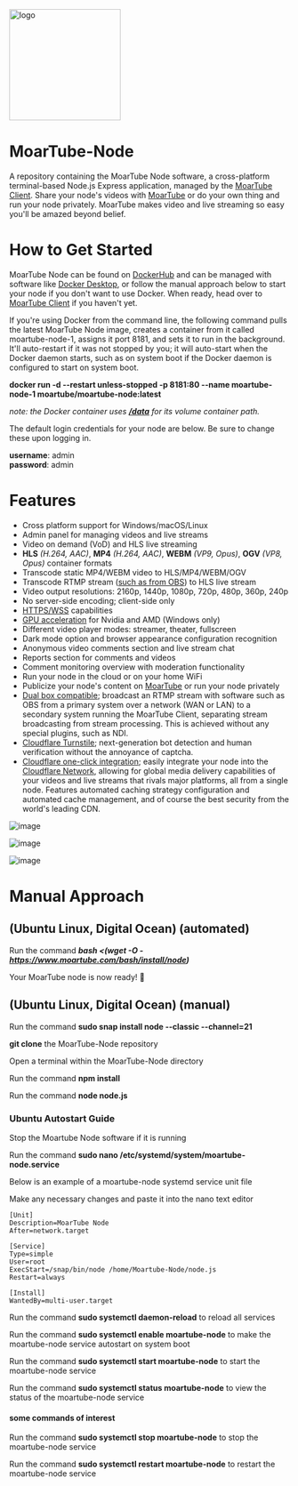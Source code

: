 <img src="https://github.com/cconley717/MoarTube-Node/assets/26640616/2dacfc1c-dbd0-4c71-b9a5-b11ac67d290f" alt="logo" width="200"/>

# MoarTube-Node
A repository containing the MoarTube Node software, a cross-platform terminal-based Node.js Express application, managed by the [MoarTube Client](https://github.com/cconley717/MoarTube-Client). Share your node's videos with [MoarTube](https://www.moartube.com) or do your own thing and run your node privately. MoarTube makes video and live streaming so easy you'll be amazed beyond belief.

# How to Get Started
MoarTube Node can be found on [DockerHub](https://hub.docker.com/r/moartube/moartube-node) and can be managed with software like [Docker Desktop](https://www.docker.com/products/docker-desktop/), or follow the manual approach below to start your node if you don't want to use Docker. When ready, head over to [MoarTube Client](https://github.com/cconley717/MoarTube-Client) if you haven't yet.

If you're using Docker from the command line, the following command pulls the latest MoarTube Node image, creates a container from it called moartube-node-1, assigns it port 8181, and sets it to run in the background. It'll auto-restart if it was not stopped by you; it will auto-start when the Docker daemon starts, such as on system boot if the Docker daemon is configured to start on system boot.

**docker run -d --restart unless-stopped -p 8181:80 --name moartube-node-1 moartube/moartube-node:latest**

*note: the Docker container uses [**/data**](https://github.com/cconley717/MoarTube-Node/blob/master/Dockerfile#L19) for its volume container path.*

The default login credentials for your node are below. Be sure to change these upon logging in.

**username**: admin<br/>**password**: admin

# Features
 - Cross platform support for Windows/macOS/Linux
 - Admin panel for managing videos and live streams
 - Video on demand (VoD) and HLS live streaming
 - **HLS** *(H.264, AAC)*, **MP4** *(H.264, AAC)*, **WEBM** *(VP9, Opus)*, **OGV** *(VP8, Opus)* container formats
 - Transcode static MP4/WEBM video to HLS/MP4/WEBM/OGV
 - Transcode RTMP stream ([such as from OBS](https://moartu.be/nodes/chris_moartube_node/videos/e9p_nivxkX7)) to HLS live stream
 - Video output resolutions: 2160p, 1440p, 1080p, 720p, 480p, 360p, 240p
 - No server-side encoding; client-side only
 - [HTTPS/WSS](https://moartu.be/nodes/chris_moartube_node/videos/L9qCCrsMtJl) capabilities
 - [GPU acceleration](https://moartu.be/nodes/chris_moartube_node/videos/X3xL5oPTJaz) for Nvidia and AMD (Windows only)
 - Different video player modes: streamer, theater, fullscreen
 - Dark mode option and browser appearance configuration recognition
 - Anonymous video comments section and live stream chat
 - Reports section for comments and videos
 - Comment monitoring overview with moderation functionality
 - Run your node in the cloud or on your home WiFi
 - Publicize your node's content on [MoarTube](http://www.moartube.com) or run your node privately
 - [Dual box compatible](https://moartu.be/nodes/chris_moartube_node/videos/f7w9spnInuN); broadcast an RTMP stream with software such as OBS from a primary system over a network (WAN or LAN) to a secondary system running the MoarTube Client, separating stream broadcasting from stream processing. This is achieved without any special plugins, such as NDI.
 - [Cloudflare Turnstile](https://moartu.be/nodes/chris_moartube_node/videos/gQcsrSmsmrY); next-generation bot detection and human verification without the annoyance of captcha.
 - [Cloudflare one-click integration](https://moartu.be/nodes/chris_moartube_node/videos/9aP6aY4DYeH); easily integrate your node into the [Cloudflare Network](https://www.cloudflare.com/network/), allowing for global media delivery capabilities of your videos and live streams that rivals major platforms, all from a single node. Features automated caching strategy configuration and automated cache management, and of course the best security from the world's leading CDN.

![image](https://github.com/cconley717/MoarTube-Client/assets/26640616/0d8ac95f-f68b-4e36-849e-28139b45ce50)

![image](https://github.com/cconley717/MoarTube-Client/assets/26640616/918aa074-b6e2-49f1-8d14-5c2ed1bcd582)

![image](https://github.com/cconley717/MoarTube-Client/assets/26640616/068ec86b-a3d8-4285-9b64-4b71f64cce41)

# Manual Approach

## (Ubuntu Linux, Digital Ocean) (automated)

Run the command ***bash <(wget -O - https://www.moartube.com/bash/install/node)***

Your MoarTube node is now ready! :tada:

## (Ubuntu Linux, Digital Ocean) (manual)

Run the command **sudo snap install node --classic --channel=21**

**git clone** the MoarTube-Node repository

Open a terminal within the MoarTube-Node directory

Run the command **npm install**

Run the command **node node.js**

### Ubuntu Autostart Guide

Stop the Moartube Node software if it is running

Run the command **sudo nano /etc/systemd/system/moartube-node.service**

Below is an example of a moartube-node systemd service unit file

Make any necessary changes and paste it into the nano text editor

```
[Unit]
Description=MoarTube Node
After=network.target

[Service]
Type=simple
User=root
ExecStart=/snap/bin/node /home/Moartube-Node/node.js
Restart=always

[Install]
WantedBy=multi-user.target
```

Run the command **sudo systemctl daemon-reload** to reload all services

Run the command **sudo systemctl enable moartube-node** to make the moartube-node service autostart on system boot

Run the command **sudo systemctl start moartube-node** to start the moartube-node service

Run the command **sudo systemctl status moartube-node** to view the status of the moartube-node service

#### some commands of interest

Run the command **sudo systemctl stop moartube-node** to stop the moartube-node service

Run the command **sudo systemctl restart moartube-node** to restart the moartube-node service
